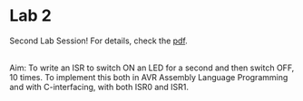 # Lab 2
Second Lab Session! For details, check the [pdf](EE2016F21HndtExprmnt2AVR-Intrrpt.pdf).  
<br>

Aim: To write an ISR to switch ON an LED for a second and then switch OFF, 10 times. To implement this both in AVR Assembly Language Programming and with C-interfacing, with both ISR0 and ISR1.